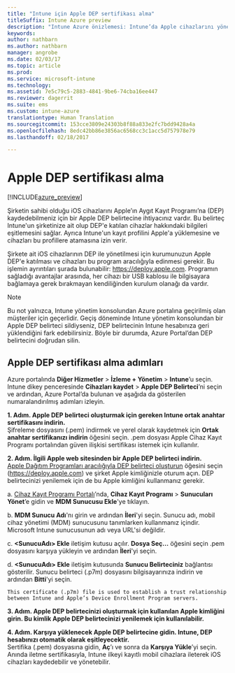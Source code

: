 ```yaml
---
title: "Intune için Apple DEP sertifikası alma"
titleSuffix: Intune Azure preview
description: "Intune Azure önizlemesi: Intune’da Apple cihazlarını yönetmenin önkoşulu olan bir MDM anında iletme sertifikası yapılandırma ve karşıya yükleme yönergeleri. "
keywords: 
author: nathbarn
ms.author: nathbarn
manager: angrobe
ms.date: 02/03/17
ms.topic: article
ms.prod: 
ms.service: microsoft-intune
ms.technology: 
ms.assetid: 7e5c79c5-2883-4841-9be6-74cba16ee447
ms.reviewer: dagerrit
ms.suite: ems
ms.custom: intune-azure
translationtype: Human Translation
ms.sourcegitcommit: 153cce3809e24303b8f88a833e2fc7bdd9428a4a
ms.openlocfilehash: 8edc42bb86e3856ac6568cc3c1acc5d757978e79
ms.lasthandoff: 02/18/2017

---
```


# <a name="get-an-apple-dep-certificate"></a>Apple DEP sertifikası alma

[!INCLUDE[azure_preview](../includes/azure_preview.md)]

Şirketin sahibi olduğu iOS cihazlarını Apple’ın Aygıt Kayıt Programı’na (DEP) kaydedebilmeniz için bir Apple DEP belirtecine ihtiyacınız vardır. Bu belirteç Intune'un şirketinize ait olup DEP'e katılan cihazlar hakkındaki bilgileri eşitlemesini sağlar. Ayrıca Intune'un kayıt profilini Apple'a yüklemesine ve cihazları bu profillere atamasına izin verir.

Şirkete ait iOS cihazlarının DEP ile yönetilmesi için kurumunuzun Apple DEP'e katılması ve cihazları bu program aracılığıyla edinmesi gerekir. Bu işlemin ayrıntıları şurada bulunabilir: https://deploy.apple.com. Programın sağladığı avantajlar arasında, her cihazı bir USB kablosu ile bilgisayara bağlamaya gerek bırakmayan kendiliğinden kurulum olanağı da vardır.

> [!NOTE]
> Bu not yalnızca, Intune yönetim konsolundan Azure portalına geçirilmiş olan müşteriler için geçerlidir. Geçiş döneminde Intune yönetim konsolundan bir Apple DEP belirteci sildiyseniz, DEP belirtecinin Intune hesabınıza geri yüklendiğini fark edebilirsiniz. Böyle bir durumda, Azure Portal’dan DEP belirtecini doğrudan silin.

## <a name="steps-to-get-the-apple-dep-certificate"></a>Apple DEP sertifikası alma adımları
Azure portalında **Diğer Hizmetler** > **İzleme + Yönetim** > **Intune**’u seçin. Intune dikey penceresinde **Cihazları kaydet** > **Apple DEP Belirteci**’ni seçin ve ardından, Azure Portal’da bulunan ve aşağıda da gösterilen numaralandırılmış adımları izleyin.

**1. Adım. Apple DEP belirteci oluşturmak için gereken Intune ortak anahtar sertifikasını indirin.**<br>
Şifreleme dosyasını (.pem) indirmek ve yerel olarak kaydetmek için **Ortak anahtar sertifikanızı indirin** öğesini seçin. .pem dosyası Apple Cihaz Kayıt Programı portalından güven ilişkisi sertifikası istemek için kullanılır.

**2. Adım. İlgili Apple web sitesinden bir Apple DEP belirteci indirin.**<br>
[Apple Dağıtım Programları aracılığıyla DEP belirteci oluşturun](https://deploy.apple.com) öğesini seçin (https://deploy.apple.com) ve şirket Apple kimliğinizle oturum açın. DEP belirtecinizi yenilemek için de bu Apple kimliğini kullanmanız gerekir.

   a.  [Cihaz Kayıt Programı Portalı](https://deploy.apple.com)’nda, **Cihaz Kayıt Programı** &gt; **Sunucuları Yönet**’e gidin ve **MDM Sunucusu Ekle**'ye tıklayın.

   b.  **MDM Sunucu Adı**'nı girin ve ardından **İleri**'yi seçin. Sunucu adı, mobil cihaz yönetimi (MDM) sunucusunu tanımlarken kullanmanız içindir. Microsoft Intune sunucusunun adı veya URL'si değildir.

   c.  **&lt;SunucuAdı&gt; Ekle** iletişim kutusu açılır. **Dosya Seç…** öğesini seçin .pem dosyasını karşıya yükleyin ve ardından **İleri**'yi seçin.

   d.  **&lt;SunucuAdı&gt; Ekle** iletişim kutusunda **Sunucu Belirteciniz** bağlantısı gösterilir. Sunucu belirteci (.p7m) dosyasını bilgisayarınıza indirin ve ardından **Bitti**'yi seçin.

    This certificate (.p7m) file is used to establish a trust relationship between Intune and Apple’s Device Enrollment Program servers.

**3. Adım. Apple DEP belirtecinizi oluşturmak için kullanılan Apple kimliğini girin. Bu kimlik Apple DEP belirtecinizi yenilemek için kullanılabilir.**

**4. Adım. Karşıya yüklenecek Apple DEP belirtecine gidin. Intune, DEP hesabınızı otomatik olarak eşitleyecektir.**<br>
Sertifika (.pem) dosyasına gidin, **Aç**’ı ve sonra da **Karşıya Yükle**’yi seçin. Anında iletme sertifikasıyla, Intune ilkeyi kayıtlı mobil cihazlara ileterek iOS cihazları kaydedebilir ve yönetebilir.

